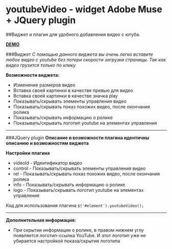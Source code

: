 # youtubeVideo - widget Adobe Muse + JQuery plugin
##Виджет и плагин для удобного добавления видео с ютуба.

**[DEMO](http://codepen.io/login2030/full/YWLWRQ/)**

###Виджет
*С помощью данного виджета вы очень легко вставите любое видео с youtube без потери скорости загрузки страницы.*
*Так как видео грузится только по клику*

**Возможности виджета:**
* Изменение размеров видео
* Вставка своей картинки в качестве превью для видео
* Вставка своей картинки в качестве значка play
* Показывать/скрывать элементы управления видео
* Показывать/скрывать показ похожих видео, после окончания ролика
* Показывать/скрывать информацию о ролике
* Показывать/скрывать логотип youtube на элементах управления

* * *

###JQuery plugin
**Описание и возможности плагина идентичны описанию и возможностям виджета**

**Настройки плагина**
* videoId - Идентификатор видео
* control - Показывать/скрывать элементы управления видео
* rel - Показывать/скрывать показ похожих видео, после окончания ролика
* info - Показывать/скрывать информацию о ролике
* logo - Показывать/скрывать логотип youtube на элементах управления

Код для использования плагина ```$('#element').youtubeVideo();```

* * *

**Дополнительная информация:**
* При скрытии информации о ролике, в правом нижнем углу появляется логотип-ссылка YouTube. И этот логотип уже не убирается настройкой показа/скрытия логотипа


